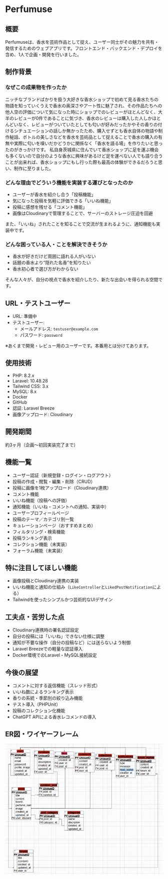 # Perfumuse

## 概要

Perfumuseは、香水を芸術作品として捉え、ユーザー同士がその魅力を共有・発信するためのウェブアプリです。フロントエンド・バックエンド・デプロイを含め、1人で企画・開発を行いました。

## 制作背景

### なぜこの成果物を作ったか

ニッチなブランドばかりを扱う大好きな香水ショップで初めて見る香水たちの物語を知っていくうえで香水の奥深さやアート性に魅了され、その作品たちへの他人空の評価について気になった時にショップでのレビューがほとんどなく、大半のレビューが0件であることに気づき、香水のレビューは購入した人しかほとんどいなく、レビューがついていたとしても匂いが好みだったかやその香りの付けるシチュエーションの話しか無かったため、購入せずとも香水自体の物語や制作秘話、ボトルの美しさなどを香水を芸術品として捉えることで香水の購入の有無や実際に匂いを嗅いだかどうかに関係なく「香水を語る場」を作りたいと思ったのがきっかけです。
私自身茨城県に住んでいて香水ショップに足を運ぶ機会も多くないので自分のような香水に興味があるけど足を運べない人でも語り合うことが出来れば、香水ショップにもし行った際も最高の体験ができるだろうと思い、制作に至りました。

### どんな理由でどういう機能を実装する運びとなったのか

- ユーザーが香水を紹介し合う「投稿機能」
- 気になった投稿を気軽に評価できる「いいね機能」
- 投稿に感想を残せる「コメント機能」
- 画像はCloudinaryで管理することで、サーバーのストレージ圧迫を回避

また、「いいね」されたことを知ることで交流が生まれるように、通知機能も実装中です。

### どんな困っている人・ことを解決できそうか

- 香水が好きだけど周囲に語れる人がいない
- 話題の香水より“隠れた名香”を知りたい
- 香水初心者で選び方がわからない

そんな人々が、自分の視点で香水を紹介したり、新たな出会いを得られる空間です。

## URL・テストユーザー

- URL: 準備中
- テストユーザー:
    - メールアドレス: `testuser@example.com`
    - パスワード: `password`

※あくまで開発・レビュー用のユーザーです。本番用とは分けてあります。

## 使用技術

- PHP: 8.2.x
- Laravel: 10.48.28
- Tailwind CSS: 3.x
- MySQL: 8.x
- Docker
- GitHub
- 認証: Laravel Breeze
- 画像アップロード: Cloudinary

[](https://skillicons.dev/icons?i=php,laravel,tailwind,docker,mysql,github)

## 開発期間

約3ヶ月（企画〜初回実装完了まで）

## 機能一覧

- ユーザー認証（新規登録・ログイン・ログアウト）
- 投稿の作成・閲覧・編集・削除（CRUD）
- 投稿に画像を1枚アップロード（Cloudinary連携）
- コメント機能
- いいね機能（投稿への評価）
- 通知機能（いいね・コメントへの通知、実装中）
- ユーザープロフィールページ
- 投稿のテーマ／カテゴリ別一覧
- キュレーションページ（おすすめまとめ）
- フィルタリング・検索機能
- 投稿ランキング表示
- コレクション機能（未実装）
- フォーラム機能（未実装）

## 特に注目してほしい機能

- 画像投稿とCloudinary連携の実装
- いいね機能と通知の仕組み（`LikeController`と`LikedPostNotification`による）
- Tailwindを使ったシンプルかつ芸術的なUIデザイン

## 工夫点・苦労した点

- Cloudinary連携時の署名認証設定
- 自分の投稿には「いいね」できない仕様に調整
- 通知が不要な操作（自分の投稿など）には送らないよう制御
- Laravel Breezeでの軽量な認証導入
- Docker環境でのLaravel・MySQL接続設定

## 今後の展望

- コメントに対する返信機能（スレッド形式）
- いいね数によるランキング表示
- 香りの系統・季節別の絞り込み機能
- テスト導入（PHPUnit）
- 投稿のコレクション化機能
- ChatGPT APIによる香水レコメンドの導入

## ER図・ワイヤーフレーム

![alt text](<スクリーンショット 2025-04-23 193358.png>)